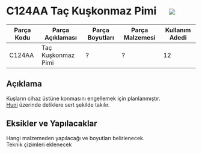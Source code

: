 # C124AA	Taç Kuşkonmaz Pimi  &nbsp; &nbsp; [![](../Diğer/2D/left.png)](../../P101DA-Rain/Readme.md)

| Parça Kodu | Parça Açıklaması             | Parça Boyutları | Parça Malzemesi  | Kullanım Adedi |
|------------|------------------------------|-----------------|------------------|----------------|
| C124AA     | Taç Kuşkonmaz Pimi           |    ?            | ?                | 12             |

## Açıklama
Kuşların cihaz üstüne konmasını engellemek için planlanmıştır. </br>
[Huni](../C121AA/Readme.md) üzerinde deliklere sert şekilde takılır.

## Eksikler ve Yapılacaklar
Hangi malzemeden yapılacağı ve boyutları belirlenecek.</br>
Teknik çizimleri eklenecek</br>